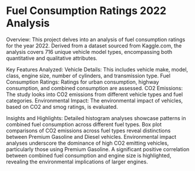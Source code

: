 # Fuel Consumption Ratings 2022 Analysis

Overview:
This project delves into an analysis of fuel consumption ratings for the year 2022. Derived from a dataset sourced from Kaggle.com, the analysis covers 716 unique vehicle model types, encompassing both quantitative and qualitative attributes.

Key Features Analyzed:
Vehicle Details: This includes vehicle make, model, class, engine size, number of cylinders, and transmission type.
Fuel Consumption Ratings: Ratings for urban consumption, highway consumption, and combined consumption are assessed.
CO2 Emissions: The study looks into CO2 emissions from different vehicle types and fuel categories.
Environmental Impact: The environmental impact of vehicles, based on CO2 and smog ratings, is evaluated.

Insights and Highlights:
Detailed histogram analyses showcase patterns in combined fuel consumption across different fuel types.
Box plot comparisons of CO2 emissions across fuel types reveal distinctions between Premium Gasoline and Diesel vehicles.
Environmental impact analyses underscore the dominance of high CO2 emitting vehicles, particularly those using Premium Gasoline.
A significant positive correlation between combined fuel consumption and engine size is highlighted, revealing the environmental implications of larger engines.
